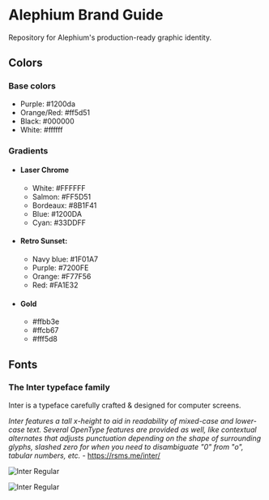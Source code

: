 # Alephium Brand Guide
Repository for Alephium's production-ready graphic identity.

## Colors
### Base colors
- Purple: #1200da
- Orange/Red: #ff5d51
- Black: #000000
- White: #ffffff

### Gradients
- #### Laser Chrome
  - White: #FFFFFF
  - Salmon: #FF5D51
  - Bordeaux: #8B1F41
  - Blue: #1200DA
  - Cyan: #33DDFF
- #### Retro Sunset:
  - Navy blue: #1F01A7
  - Purple: #7200FE
  - Orange: #F77F56
  - Red: #FA1E32
- #### Gold
  - #ffbb3e
  - #ffcb67
  - #fff5d8

## Fonts

### The Inter typeface family
Inter is a typeface carefully crafted & designed for computer screens.

_Inter features a tall x-height to aid in readability of mixed-case and lower-case text. Several OpenType features are provided as well, like contextual alternates that adjusts punctuation depending on the shape of surrounding glyphs, slashed zero for when you need to disambiguate "0" from "o", tabular numbers, etc._ - https://rsms.me/inter/ 

![Inter Regular](https://rsms.me/inter/samples/img/a-z-regular.svg "Inter Bold")

![Inter Regular](https://rsms.me/inter/samples/img/lineup-bold-black.svg  "Inter Bold")
